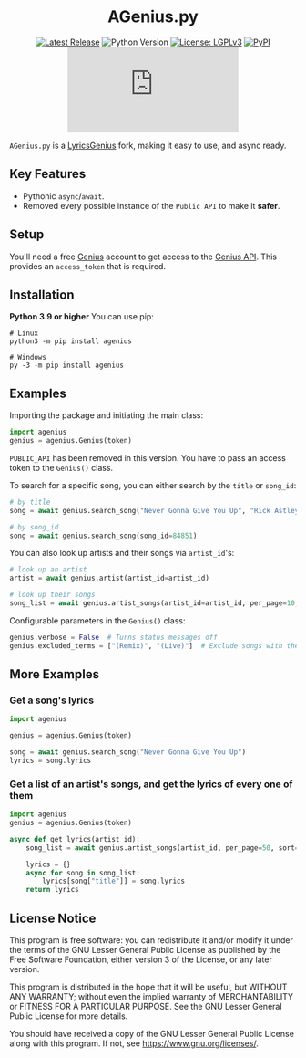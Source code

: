 <div align="center">

# AGenius.py

[![Latest Release](https://img.shields.io/pypi/v/agenius?color=brightgreen&label=%20)](https://github.com/dopebnan/AGenius.py/releases "Releases")
![Python Version](https://img.shields.io/pypi/pyversions/agenius)
[![License: LGPLv3](https://img.shields.io/pypi/l/agenius)](LICENSE.md "License")
[![PyPI](https://img.shields.io/badge/-PyPI-blue)](https://pypi.org/project/agenius/ "PyPI")
[![Last Commit](https://img.shields.io/github/last-commit/dopebnan/AGenius.py)](https://github.com/dopebnan/AGenius.py/commits/master "Commits")
</div>

`AGenius.py` is a [LyricsGenius](https://github.com/johnwmillr/LyricsGenius) fork, making it easy to use, and async ready.

## Key Features
* Pythonic `async`/`await`.
* Removed every possible instance of the `Public API` to make it **safer**.

## Setup
You'll need a free [Genius](https://genius.com) account to get access to 
the [Genius API](https://genius.com/api-clients). This provides an `access_token` that is required.

## Installation
**Python 3.9 or higher**
You can use pip:
```shell
# Linux
python3 -m pip install agenius

# Windows
py -3 -m pip install agenius
```

## Examples
Importing the package and initiating the main class:
```python
import agenius
genius = agenius.Genius(token)
```
`PUBLIC_API` has been removed in this version. You have to pass an access token to the `Genius()` class.

To search for a specific song, you can either search by the `title` or `song_id`:
```python
# by title
song = await genius.search_song("Never Gonna Give You Up", "Rick Astley")

# by song_id
song = await genius.search_song(song_id=84851)
```

You can also look up artists and their songs via `artist_id`'s:
```python
# look up an artist
artist = await genius.artist(artist_id=artist_id)

# look up their songs
song_list = await genius.artist_songs(artist_id=artist_id, per_page=10, sort="title")
```

Configurable parameters in the `Genius()` class:
```python
genius.verbose = False  # Turns status messages off
genius.excluded_terms = ["(Remix)", "(Live)"]  # Exclude songs with these words in their title
```

## More Examples
### Get a song's lyrics

```python
import agenius

genius = agenius.Genius(token)

song = await genius.search_song("Never Gonna Give You Up")
lyrics = song.lyrics
```
### Get a list of an artist's songs, and get the lyrics of every one of them

```python
import agenius
genius = agenius.Genius(token)

async def get_lyrics(artist_id):
    song_list = await genius.artist_songs(artist_id, per_page=50, sort="title")

    lyrics = {}
    async for song in song_list:
        lyrics[song["title"]] = song.lyrics
    return lyrics
```

## License Notice
This program is free software: you can redistribute it and/or modify it under the terms of the 
GNU Lesser General Public License as published by the Free Software Foundation, either version 3 of the License, 
or any later version.

This program is distributed in the hope that it will be useful, but WITHOUT ANY WARRANTY; 
without even the implied warranty of MERCHANTABILITY or FITNESS FOR A PARTICULAR PURPOSE. 
See the GNU Lesser General Public License for more details.

You should have received a copy of the GNU Lesser General Public License along with this program. 
If not, see <https://www.gnu.org/licenses/>.
